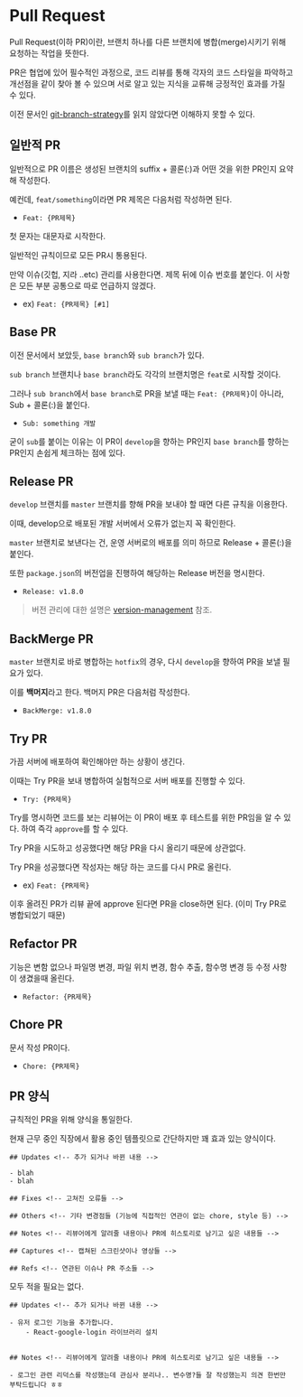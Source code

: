 # Pull Request

Pull Request(이하 PR)이란, 브랜치 하나를 다른 브랜치에 병합(merge)시키기 위해 요청하는 작업을 뜻한다.

PR은 협업에 있어 필수적인 과정으로, 코드 리뷰를 통해 각자의 코드 스타일을 파악하고 개선점을 같이 찾아 볼 수 있으며 서로 알고 있는 지식을 교류해 긍정적인 효과를 가질 수 있다.

이전 문서인 [git-branch-strategy](./git-branch-strategy.md)를 읽지 않았다면 이해하지 못할 수 있다.

## 일반적 PR

일반적으로 PR 이름은 생성된 브랜치의 suffix + 콜론(:)과 어떤 것을 위한 PR인지 요약해 작성한다. 

예컨데, `feat/something`이라면 PR 제목은 다음처럼 작성하면 된다.

- `Feat: {PR제목}`

첫 문자는 대문자로 시작한다.

일반적인 규칙이므로 모든 PR시 통용된다.

만약 이슈(깃헙, 지라 ..etc) 관리를 사용한다면. 제목 뒤에 이슈 번호를 붙인다. 이 사항은 모든 부분 공통으로 따로 언급하지 않겠다.

- ex) `Feat: {PR제목} [#1]`

## Base PR

이전 문서에서 보았듯, `base branch`와 `sub branch`가 있다. 

`sub branch` 브랜치나 `base branch`라도 각각의 브랜치명은 `feat`로 시작할 것이다.

그러나 `sub branch`에서 `base branch`로 PR을 보낼 때는 `Feat: {PR제목}`이 아니라, Sub + 콜론(:)을 붙인다.

- `Sub: something 개발`

굳이 `sub`를 붙이는 이유는 이 PR이 `develop`을 향하는 PR인지 `base branch`를 향하는 PR인지 손쉽게 체크하는 점에 있다.

## Release PR

`develop` 브랜치를 `master` 브랜치를 향해 PR을 보내야 할 때면 다른 규칙을 이용한다.

이때, develop으로 배포된 개발 서버에서 오류가 없는지 꼭 확인한다.

`master` 브랜치로 보낸다는 건, 운영 서버로의 배포를 의미 하므로 Release + 콜론(:)을 붙인다.

또한 `package.json`의 버전업을 진행하여 해당하는 Release 버전을 명시한다.

- `Release: v1.8.0`

> 버전 관리에 대한 설명은 [version-management]("./version-management.md) 참조.


## BackMerge PR

`master` 브랜치로 바로 병합하는 `hotfix`의 경우, 다시 `develop`을 향하여 PR을 보낼 필요가 있다.

이를 **백머지**라고 한다. 백머지 PR은 다음처럼 작성한다.

- `BackMerge: v1.8.0`

## Try PR

가끔 서버에 배포하여 확인해야만 하는 상황이 생긴다.

이때는 Try PR을 보내 병합하여 실험적으로 서버 배포를 진행할 수 있다.

- `Try: {PR제목}`

Try를 명시하면 코드를 보는 리뷰어는 이 PR이 배포 후 테스트를 위한 PR임을 알 수 있다. 하여 즉각 `approve`를 할 수 있다.

Try PR을 시도하고 성공했다면 해당 PR을 다시 올리기 때문에 상관없다.

Try PR을 성공했다면 작성자는 해당 하는 코드를 다시 PR로 올린다.

- ex) `Feat: {PR제목}`

이후 올려진 PR가 리뷰 끝에 approve 된다면 PR을 close하면 된다. (이미 Try PR로 병합되었기 때문)

## Refactor PR

기능은 변함 없으나 파일명 변경, 파일 위치 변경, 함수 추출, 함수명 변경 등 수정 사항이 생겼을때 올린다.

- `Refactor: {PR제목}`

## Chore PR

문서 작성 PR이다.

- `Chore: {PR제목}`


## PR 양식

규칙적인 PR을 위해 양식을 통일한다.

현재 근무 중인 직장에서 활용 중인 템플릿으로 간단하지만 꽤 효과 있는 양식이다.

```
## Updates <!-- 추가 되거나 바뀐 내용 -->

- blah
- blah

## Fixes <!-- 고쳐진 오류들 -->

## Others <!-- 기타 변경점들 (기능에 직접적인 연관이 없는 chore, style 등) -->

## Notes <!-- 리뷰어에게 알려줄 내용이나 PR에 히스토리로 남기고 싶은 내용들 -->

## Captures <!-- 캡쳐된 스크린샷이나 영상들 -->

## Refs <!-- 연관된 이슈나 PR 주소들 -->

```

모두 적을 필요는 없다.

```
## Updates <!-- 추가 되거나 바뀐 내용 -->

- 유저 로그인 기능을 추가합니다.
	- React-google-login 라이브러리 설치


## Notes <!-- 리뷰어에게 알려줄 내용이나 PR에 히스토리로 남기고 싶은 내용들 -->

- 로그인 관련 리덕스를 작성했는데 관심사 분리나.. 변수명?들 잘 작성했는지 의견 한번만 부탁드립니다 ㅎㅎ
```